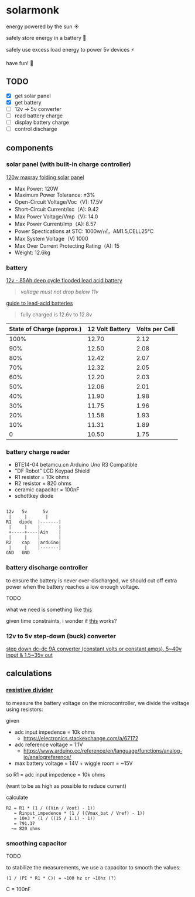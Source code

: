 # solarmonk

energy powered by the sun ☀️

safely store energy in a battery 🔋

safely use excess load energy to power 5v devices ⚡

have fun! 🎉

## TODO

- [x] get solar panel
- [x] get battery
- [ ] 12v -> 5v converter
- [ ] read battery charge
- [ ] display battery charge
- [ ] control discharge

## components

### solar panel (with built-in charge controller)

[120w maxray folding solar panel](http://maxray.com.au/folding-solar-panel/)

- Max Power: 120W
- Maximum Power Tolerance: ±3%
- Open-Circuit Voltage/Voc（V): 17.5V
- Short-Circuit Current/lsc（A): 9.42
- Max Power Voltage/Vmp（V): 14.0
- Max Power Current/lmp（A): 8.57
- Power Spectications at STC: 1000w/㎡，AM1.5,CELL25℃
- Max System Voltage（V) 1000
- Max Over Current Protecting Rating（A): 15
- Weight: 12.6kg

### battery

[12v - 85Ah deep cycle flooded lead acid battery](https://www.trademe.co.nz/Browse/Listing.aspx?id=1506593644)

> _voltage must not drop below 11v_

[guide to lead-acid batteries](http://www.itacanet.org/eng/elec/battery/battery.pdf)

> fully charged is 12.6v to 12.8v

State of Charge (approx.) | 12 Volt Battery | Volts per Cell
--- | --- | ---
100% | 12.70 | 2.12
90% | 12.50 | 2.08
80% | 12.42 | 2.07
70% | 12.32 | 2.05
60% | 12.20 | 2.03
50% | 12.06 | 2.01
40% | 11.90 | 1.98
30% | 11.75 | 1.96
20% | 11.58 | 1.93
10% | 11.31 | 1.89
0 | 10.50 | 1.75

### battery charge reader

- BTE14-04 betamcu.cn Arduino Uno R3 Compatible
- "DF Robot" LCD Keypad Shield
- R1 resistor = 10k ohms
- R2 resistor = 820 ohms
- ceramic capacitor = 100nF
- schottkey diode

```

12v   5v      5v
 |     |       |
R1   diode  |-------|
 |     |    |       |
 +-----+----|Ain    |
 |     |    |       |
R2    cap   |arduino|
 |     |    |-------|
GND   GND

```

### battery discharge controller

to ensure the battery is never over-discharged, we should cut off extra power when the battery reaches a low enough voltage.

TODO

what we need is something like [this](http://nz.element14.com/infineon/bts500801teaauma1/power-load-sw-high-side-30v-to/dp/2480567)

given time constraints, i wonder if [this](https://www.jaycar.co.nz/solid-state-relay-4-32vdc-input-30vdc-100a-switching/p/SY4086) works?

### 12v to 5v step-down (buck) converter

[step down dc-dc 9A converter (constant volts or constant amps), 5~40v input & 1.5~35v out](https://www.trademe.co.nz/Browse/Listing.aspx?id=1521227419)

## calculations

### [resistive divider](https://en.wikipedia.org/wiki/Voltage_divider#Resistive_divider)

to measure the battery voltage on the microcontroller, we divide the voltage using resistors:

given

- adc input impedence =  10k ohms
  - https://electronics.stackexchange.com/a/67172
- adc reference voltage = 1.1V
  - https://www.arduino.cc/reference/en/language/functions/analog-io/analogreference/
- max battery voltage = 14V + wiggle room = ~15V

so R1 = adc input impedence = 10k ohms

(want to be as high as possible to reduce current)

calculate

```
R2 = R1 * (1 / ((Vin / Vout) - 1))
   = Rinput_impedence * (1 / ((Vmax_bat / Vref) - 1))
   = 10e3 * (1 / ((15 / 1.1) - 1))
   = 791.37
  ~= 820 ohms
```

### smoothing capacitor

TODO

to stabilize the measurements, we use a capacitor to smooth the values:

```
(1 / (PI * R1 * C)) = ~100 hz or ~10hz (?)
```

C = 100nF
